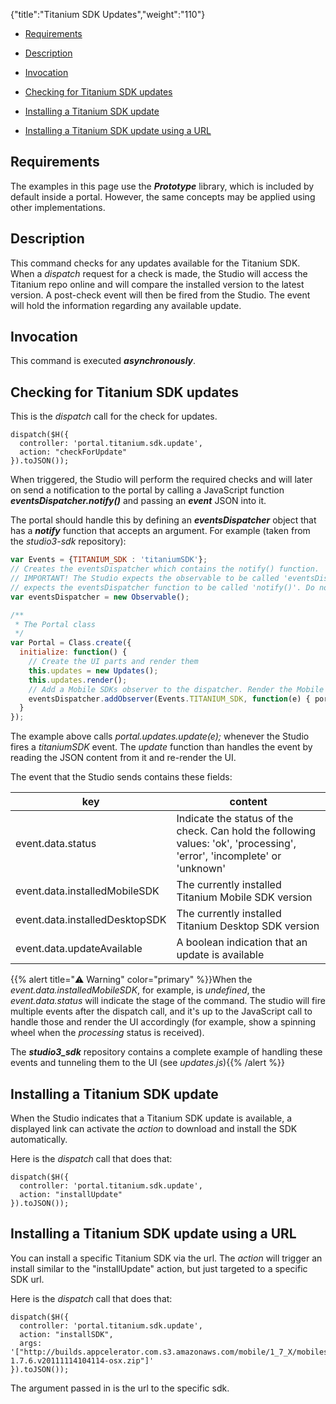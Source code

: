 {"title":"Titanium SDK Updates","weight":"110"}

* [Requirements](#requirements)

* [Description](#description)

* [Invocation](#invocation)

* [Checking for Titanium SDK updates](#checking-for-titanium-sdk-updates)

* [Installing a Titanium SDK update](#installing-a-titanium-sdk-update)

* [Installing a Titanium SDK update using a URL](#installing-a-titanium-sdk-update-using-a-url)

## Requirements

The examples in this page use the **_Prototype_** library, which is included by default inside a portal. However, the same concepts may be applied using other implementations.

## Description

This command checks for any updates available for the Titanium SDK. When a _dispatch_ request for a check is made, the Studio will access the Titanium repo online and will compare the installed version to the latest version. A post-check event will then be fired from the Studio. The event will hold the information regarding any available update.

## Invocation

This command is executed **_asynchronously_**.

## Checking for Titanium SDK updates

This is the _dispatch_ call for the check for updates.

```
dispatch($H({
  controller: 'portal.titanium.sdk.update',
  action: "checkForUpdate"
}).toJSON());
```

When triggered, the Studio will perform the required checks and will later on send a notification to the portal by calling a JavaScript function **_eventsDispatcher.notify()_** and passing an **_event_** JSON into it.

The portal should handle this by defining an **_eventsDispatcher_** object that has a **_notify_** function that accepts an argument.
For example (taken from the _studio3-sdk_ repository):

```javascript
var Events = {TITANIUM_SDK : 'titaniumSDK'};
// Creates the eventsDispatcher which contains the notify() function.
// IMPORTANT! The Studio expects the observable to be called 'eventsDispatcher', and
// expects the eventsDispatcher function to be called 'notify()'. Do not change these names.
var eventsDispatcher = new Observable();

/**
 * The Portal class
 */
var Portal = Class.create({
  initialize: function() {
    // Create the UI parts and render them
    this.updates = new Updates();
    this.updates.render();
    // Add a Mobile SDKs observer to the dispatcher. Render the Mobile SDK table on a 'mobileSDK' events.
    eventsDispatcher.addObserver(Events.TITANIUM_SDK, function(e) { portal.updates.update(e); });
  }
});
```

The example above calls _portal.updates.update(e);_ whenever the Studio fires a _titaniumSDK_ event. The _update_ function than handles the event by reading the JSON content from it and re-render the UI.

The event that the Studio sends contains these fields:

| key | content |
| --- | --- |
| event.data.status | Indicate the status of the check. Can hold the following values: 'ok', 'processing', 'error', 'incomplete' or 'unknown' |
| event.data.installedMobileSDK | The currently installed Titanium Mobile SDK version |
| event.data.installedDesktopSDK | The currently installed Titanium Desktop SDK version |
| event.data.updateAvailable | A boolean indication that an update is available |

{{% alert title="⚠️ Warning" color="primary" %}}When the _event.data.installedMobileSDK_, for example, is _undefined_, the _event.data.status_ will indicate the stage of the command. The studio will fire multiple events after the dispatch call, and it's up to the JavaScript call to handle those and render the UI accordingly (for example, show a spinning wheel when the _processing_ status is received).

The **_studio3\_sdk_** repository contains a complete example of handling these events and tunneling them to the UI (see _updates.js_){{% /alert %}}

## Installing a Titanium SDK update

When the Studio indicates that a Titanium SDK update is available, a displayed link can activate the _action_ to download and install the SDK automatically.

Here is the _dispatch_ call that does that:

```
dispatch($H({
  controller: 'portal.titanium.sdk.update',
  action: "installUpdate"
}).toJSON());
```

## Installing a Titanium SDK update using a URL

You can install a specific Titanium SDK via the url. The _action_ will trigger an install similar to the "installUpdate" action, but just targeted to a specific SDK url.

Here is the _dispatch_ call that does that:

```
dispatch($H({
  controller: 'portal.titanium.sdk.update',
  action: "installSDK",
  args: '["http://builds.appcelerator.com.s3.amazonaws.com/mobile/1_7_X/mobilesdk-1.7.6.v20111114104114-osx.zip"]'
}).toJSON());
```

The argument passed in is the url to the specific sdk.
